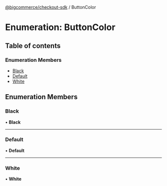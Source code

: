 [@bigcommerce/checkout-sdk](../README.md) / ButtonColor

# Enumeration: ButtonColor

## Table of contents

### Enumeration Members

- [Black](ButtonColor.md#black)
- [Default](ButtonColor.md#default)
- [White](ButtonColor.md#white)

## Enumeration Members

### Black

• **Black**

___

### Default

• **Default**

___

### White

• **White**
